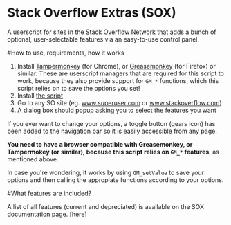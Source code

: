 # Stack Overflow Extras (SOX)

A userscript for sites in the Stack Overflow Network that adds a bunch of optional, user-selectable features via an easy-to-use control panel.

#How to use, requirements, how it works
1. Install [Tampermonkey](http://tampermonkey.net/) (for Chrome), or [Greasemonkey](http://www.greasespot.net/) (for Firefox) or similar. These are userscript managers that are required for this script to work, because they also provide support for `GM_*` functions, which this script relies on to save the options you set!
2. Install [the script](https://github.com/soscripted/sox/raw/master/sox.user.js)
3. Go to any SO site (eg. www.superuser.com or www.stackoverflow.com)
4. A dialog box should popup asking you to select the features you want

If you ever want to change your options, a toggle button (gears icon) has been added to the navigation bar so it is easily accessible from any page.

**You need to have a browser compatible with Greasemonkey, or Tampermokey (or similar), because this script relies on `GM_*` features**, as mentioned above.

In case you're wondering, it works by using `GM_setValue` to save your options and then calling the appropiate functions according to your options.

#What features are included?

A list of all features (current and depreciated) is available on the SOX documentation page. [here]
